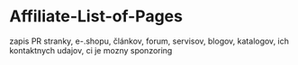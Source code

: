 Affiliate-List-of-Pages
=======================
zapis PR stranky, e-.shopu, článkov, forum, servisov, blogov, katalogov, ich kontaktnych udajov, ci je mozny sponzoring
